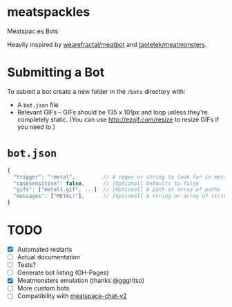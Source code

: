 meatspackles
============

Meatspac.es Bots

Heavily inspired by [wearefractal/meatbot](https://github.com/wearefractal/meatbot) and [taotetek/meatmonsters](https://github.com/taotetek/meatmonsters).

Submitting a Bot
================

To submit a bot create a new folder in the `/bots` directory with:
- A `bot.json` file
- Relevant GIFs – GIFs should be 135 x 101px and loop unless they're completely static.
  (You can use http://ezgif.com/resize to resize GIFs if you need to.)

`bot.json`
==========

```js
{
  "trigger": "!metal",         // A regex or string to look for in messages
  "caseSensitive": false,      // [Optional] Defaults to false
  "gifs": ["metal1.gif", ...]  // [Optional] A path or array of paths
  "messages": ["METAL!"],      // [Optional] A string or array of strings
}
```


TODO
====

- [x] Automated restarts
- [ ] Actual documentation
- [ ] Tests?
- [ ] Generate bot listing (GH-Pages)
- [x] Meatmonsters emulation (thanks @gggritso)
- [ ] More custom bots
- [ ] Compatibility with [meatspace-chat-v2](https://github.com/meatspaces/meatspace-chat-v2)
